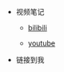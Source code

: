 
* 视频笔记
  
  * [bilibili](https://www.bilibili.com/list/323723426?sid=3702312&desc=1&oid=704942780&bvid=BV1YQ4y1p7yf)
  
  * [youtube](https://www.youtube.com/playlist?list=PLmBXNYEjKJAW8RKvrP2xYFQAR7qRItfuk)
  
* 链接到我